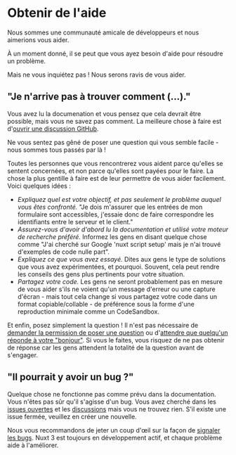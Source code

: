 # Obtenir de l'aide

Nous sommes une communauté amicale de développeurs et nous aimerions vous aider.

À un moment donné, il se peut que vous ayez besoin d'aide pour résoudre un problème.

Mais ne vous inquiétez pas ! Nous serons ravis de vous aider.

## "Je n'arrive pas à trouver comment (...)."

Vous avez lu la documenation et vous pensez que cela devrait être possible, mais vous ne savez pas comment. La meilleure chose à faire est d'[ouvrir une discussion GitHub](https://github.com/op-ent/op-ent/discussions).

Ne vous sentez pas gêné de poser une question qui vous semble facile - nous sommes tous passés par là !

Toutes les personnes que vous rencontrerez vous aident parce qu'elles se sentent concernées, et non parce qu'elles sont payées pour le faire. La chose la plus gentille à faire est de leur permettre de vous aider facilement. Voici quelques idées :

- _Expliquez quel est votre objectif, et pas seulement le problème auquel vous êtes confronté._ "Je dois m'assurer que les entrées de mon formulaire sont accessibles, j'essaie donc de faire correspondre les identifiants entre le serveur et le client."
- _Assurez-vous d'avoir d'abord lu la documentation et utilisé votre moteur de recherche préféré._ Informez les gens en disant quelque chose comme "J'ai cherché sur Google 'nuxt script setup' mais je n'ai trouvé d'exemples de code nulle part".
- _Expliquez ce que vous avez essayé._ Dites aux gens le type de solutions que vous avez expérimentées, et pourquoi. Souvent, cela peut rendre les conseils des gens plus pertinents pour votre situation.
- _Partagez votre code._ Les gens ne seront probablement pas en mesure de vous aider s'ils ne voient qu'un message d'erreur ou une capture d'écran - mais tout cela change si vous partagez votre code dans un format copiable/collable - de préférence sous la forme d'une reproduction minimale comme un CodeSandbox.

Et enfin, posez simplement la question ! Il n'est pas nécessaire de [demander la permission de poser une question](https://dontasktoask.com/) ou d'[attendre que quelqu'un réponde à votre "bonjour"](https://www.nohello.com/). Si vous le faites, vous risquez de ne pas obtenir de réponse car les gens attendent la totalité de la question avant de s'engager.

## "Il pourrait y avoir un bug ?"

Quelque chose ne fonctionne pas comme prévu dans la documentation. Vous n'êtes pas sûr qu'il s'agisse d'un bug. Vous avez cherché dans les [issues ouvertes](https://github.com/op-ent/op-ent/issues) et les [discussions](https://github.com/op-ent/op-ent/discussions) mais vous ne trouvez rien. S'il existe une issue fermée, veuillez en créer une nouvelle.

Nous vous recommandons de jeter un coup d'œil sur la façon de [signaler les bugs](/communaute/signaler-un-bug). Nuxt 3 est toujours en développement actif, et chaque problème aide à l'améliorer.
